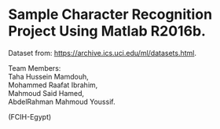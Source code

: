 # Sample Character Recognition Project Using Matlab R2016b.
Dataset from: https://archive.ics.uci.edu/ml/datasets.html.  
  
Team Members:  
Taha Hussein Mamdouh,  
Mohammed Raafat Ibrahim,  
Mahmoud Said Hamed,  
AbdelRahman Mahmoud Youssif.  
  
(FCIH-Egypt)  
